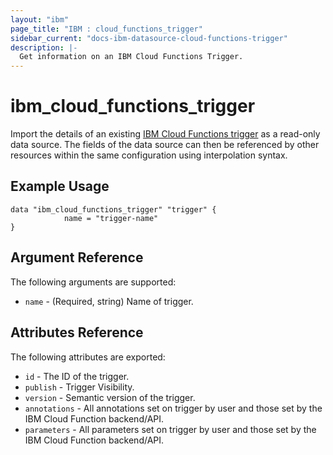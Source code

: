 ```yaml
---
layout: "ibm"
page_title: "IBM : cloud_functions_trigger"
sidebar_current: "docs-ibm-datasource-cloud-functions-trigger"
description: |-
  Get information on an IBM Cloud Functions Trigger.
---
```


# ibm\_cloud_functions_trigger

Import the details of an existing [IBM Cloud Functions trigger](https://console.bluemix.net/docs/openwhisk/openwhisk_triggers_rules.html#openwhisk_triggers) as a read-only data source. The fields of the data source can then be referenced by other resources within the same configuration using interpolation syntax.


## Example Usage

```hcl
data "ibm_cloud_functions_trigger" "trigger" {
			name = "trigger-name"		  
}
```

## Argument Reference

The following arguments are supported:

* `name` - (Required, string) Name of trigger.

## Attributes Reference

The following attributes are exported:

* `id` - The ID of the trigger.
* `publish` - Trigger Visibility.
* `version` - Semantic version of the trigger.
* `annotations` - All annotations set on trigger by user and those set by the IBM Cloud Function backend/API.
* `parameters` - All parameters set on trigger by user and those set by the IBM Cloud Function backend/API.
